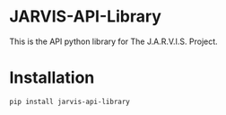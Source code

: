 # JARVIS-API-Library
This is the API python library for The J.A.R.V.I.S. Project.

# Installation

```bash
pip install jarvis-api-library
```